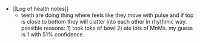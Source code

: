   * [[Log of health notes]]
    * teeth are doing thing where feels like they move with pulse and if top is close to bottom they will clatter into each other in rhythmic way. possible reasons: 1) took toke of bowl 2) ate lots of MnMs. my guess is 1 with 51% confidence.
